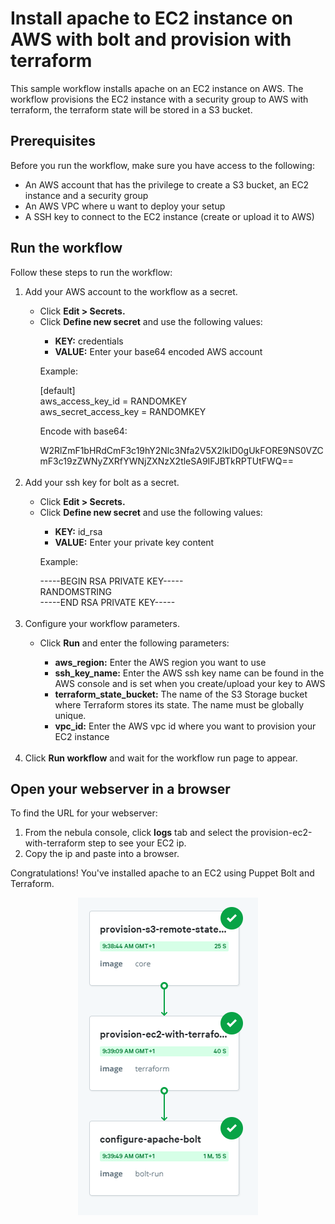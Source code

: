 <h1>Install apache to EC2 instance on AWS with bolt and provision with terraform</h1>

<p>This sample workflow installs apache on an EC2 instance on AWS. The workflow provisions the EC2 instance with a security group to AWS with terraform, the terraform state will be stored in a S3 bucket.</p>

<h2>Prerequisites</h2>
<p>Before you run the workflow, make sure you have access to the following:</p>
<ul>
<li>An AWS account that has the privilege to create a S3 bucket, an EC2 instance and a security group</li>
<li>An AWS VPC where u want to deploy your setup</li>
<li>A SSH key to connect to the EC2 instance (create or upload it to AWS)</li>
</ul>

<h2>Run the workflow</h2>
<p>Follow these steps to run the workflow:</p>
<ol>
<li>Add your AWS account to the workflow as a secret.</li>
<ul>
    <li>Click <strong>Edit > Secrets.</strong></li>
    <li>Click <strong>Define new secret</strong> and use the following values:</li>
    <ul>
        <li><strong>KEY:</strong> credentials</li>
        <li><strong>VALUE:</strong> Enter your base64 encoded AWS account</li>
    </ul>
        <p>Example:</p>
        [default]</br>
        aws_access_key_id = RANDOMKEY</br>
        aws_secret_access_key = RANDOMKEY</br>
        <p>Encode with base64:</p>
        W2RlZmF1bHRdCmF3c19hY2Nlc3Nfa2V5X2lkID0gUkFORE9NS0VZCmF3c19zZWNyZXRfYWNjZXNzX2tleSA9IFJBTkRPTUtFWQ==
</ul>
</br>
<li>Add your ssh key for bolt as a secret.</li>
<ul>
    <li>Click <strong>Edit > Secrets.</strong></li>
    <li>Click <strong>Define new secret</strong> and use the following values:</li>
    <ul>
        <li><strong>KEY:</strong> id_rsa</li>
        <li><strong>VALUE:</strong> Enter your private key content</li>
    </ul>
        <p>Example:</p>
        -----BEGIN RSA PRIVATE KEY-----</br>
        RANDOMSTRING</br>
        -----END RSA PRIVATE KEY-----
</ul>
</br>
<li>Configure your workflow parameters.</li>
<ul>
    <li>Click <strong>Run</strong> and enter the following parameters:</li>
    <ul>
        <li><strong>aws_region:</strong> Enter the AWS region you want to use</li>
        <li><strong>ssh_key_name:</strong> Enter the AWS ssh key name can be found in the AWS console and is set when you create/upload your key to AWS</li>
        <li><strong>terraform_state_bucket:</strong> The name of the S3 Storage bucket where Terraform stores its state. The name must be globally unique.</li>
        <li><strong>vpc_id:</strong> Enter the AWS vpc id where you want to provision your EC2 instance</li>
    </ul>
</ul>
</br>
<li>Click <strong>Run workflow</strong> and wait for the workflow run page to appear.</li>
</ol>

<h2>Open your webserver in a browser</h2>
<p>To find the URL for your webserver:</p>
<ol>
<li>From the nebula console, click <strong>logs</strong> tab and select the provision-ec2-with-terraform step to see your EC2 ip.</li>
<li>Copy the ip and paste into a browser.</li>
</ol>
<p>Congratulations! You've installed apache to an EC2 using Puppet Bolt and Terraform.</p>
<p align="center">
<img src="ec2-provision-and-configure-webserver.png" alt="AWS WORKFLOW" />
</p>
